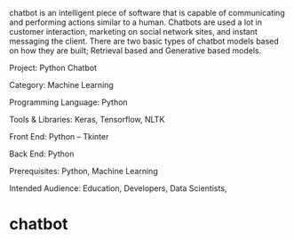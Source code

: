  chatbot is an intelligent piece of software that is capable of communicating and performing actions similar to a human. Chatbots are used a lot in customer interaction, marketing on social network sites, and instant messaging the client. There are two basic types of chatbot models based on how they are built; Retrieval based and Generative based models.

Project: Python Chatbot

Category: Machine Learning

Programming Language: Python

Tools & Libraries: Keras, Tensorflow, NLTK

Front End: Python – Tkinter

Back End: Python

Prerequisites: Python, Machine Learning

Intended Audience: Education, Developers, Data Scientists,

# chatbot
